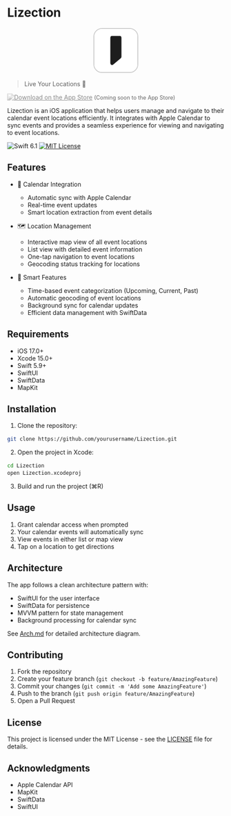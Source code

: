 # Lizection


<div align="center">
<img src="Resource/app_icon.png" width="100" height="100" alt="Lizection App Icon" style="border: 2px solid #ccc; border-radius: 20px;">
</div>

> Live Your Locations 🎯

<a href="#"><img src="https://developer.apple.com/assets/elements/badges/download-on-the-app-store.svg" alt="Download on the App Store" width="140" height="40" style="filter: grayscale(100%); opacity: 0.5;"></a>
<span style="color: #666; font-size: 0.9em;">(Coming soon to the App Store)</span>




Lizection is an iOS application that helps users manage and navigate to their calendar event locations efficiently. It integrates with Apple Calendar to sync events and provides a seamless experience for viewing and navigating to event locations.

<div >
  <img src="https://img.shields.io/badge/Swift-5.9-orange.svg" alt="Swift 6.1">
  <a href="LICENSE"><img src="https://img.shields.io/badge/license-MIT-blue.svg" alt="MIT License"></a>
</div>

## Features

- 📅 Calendar Integration
  - Automatic sync with Apple Calendar
  - Real-time event updates
  - Smart location extraction from event details

- 🗺️ Location Management
  - Interactive map view of all event locations
  - List view with detailed event information
  - One-tap navigation to event locations
  - Geocoding status tracking for locations

- 🎯 Smart Features
  - Time-based event categorization (Upcoming, Current, Past)
  - Automatic geocoding of event locations
  - Background sync for calendar updates
  - Efficient data management with SwiftData

## Requirements

- iOS 17.0+
- Xcode 15.0+
- Swift 5.9+
- SwiftUI
- SwiftData
- MapKit

## Installation

1. Clone the repository:
```bash
git clone https://github.com/yourusername/Lizection.git
```

2. Open the project in Xcode:
```bash
cd Lizection
open Lizection.xcodeproj
```

3. Build and run the project (⌘R)

## Usage

1. Grant calendar access when prompted
2. Your calendar events will automatically sync
3. View events in either list or map view
4. Tap on a location to get directions

## Architecture

The app follows a clean architecture pattern with:
- SwiftUI for the user interface
- SwiftData for persistence
- MVVM pattern for state management
- Background processing for calendar sync

See [Arch.md](Arch.md) for detailed architecture diagram.

## Contributing

1. Fork the repository
2. Create your feature branch (`git checkout -b feature/AmazingFeature`)
3. Commit your changes (`git commit -m 'Add some AmazingFeature'`)
4. Push to the branch (`git push origin feature/AmazingFeature`)
5. Open a Pull Request

## License

This project is licensed under the MIT License - see the [LICENSE](LICENSE) file for details.

## Acknowledgments

- Apple Calendar API
- MapKit
- SwiftData
- SwiftUI

